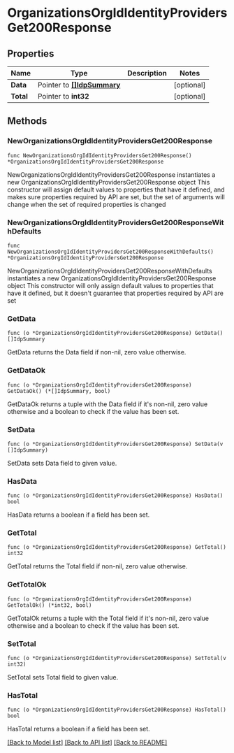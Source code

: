 # OrganizationsOrgIdIdentityProvidersGet200Response

## Properties

Name | Type | Description | Notes
------------ | ------------- | ------------- | -------------
**Data** | Pointer to [**[]IdpSummary**](IdpSummary.md) |  | [optional] 
**Total** | Pointer to **int32** |  | [optional] 

## Methods

### NewOrganizationsOrgIdIdentityProvidersGet200Response

`func NewOrganizationsOrgIdIdentityProvidersGet200Response() *OrganizationsOrgIdIdentityProvidersGet200Response`

NewOrganizationsOrgIdIdentityProvidersGet200Response instantiates a new OrganizationsOrgIdIdentityProvidersGet200Response object
This constructor will assign default values to properties that have it defined,
and makes sure properties required by API are set, but the set of arguments
will change when the set of required properties is changed

### NewOrganizationsOrgIdIdentityProvidersGet200ResponseWithDefaults

`func NewOrganizationsOrgIdIdentityProvidersGet200ResponseWithDefaults() *OrganizationsOrgIdIdentityProvidersGet200Response`

NewOrganizationsOrgIdIdentityProvidersGet200ResponseWithDefaults instantiates a new OrganizationsOrgIdIdentityProvidersGet200Response object
This constructor will only assign default values to properties that have it defined,
but it doesn't guarantee that properties required by API are set

### GetData

`func (o *OrganizationsOrgIdIdentityProvidersGet200Response) GetData() []IdpSummary`

GetData returns the Data field if non-nil, zero value otherwise.

### GetDataOk

`func (o *OrganizationsOrgIdIdentityProvidersGet200Response) GetDataOk() (*[]IdpSummary, bool)`

GetDataOk returns a tuple with the Data field if it's non-nil, zero value otherwise
and a boolean to check if the value has been set.

### SetData

`func (o *OrganizationsOrgIdIdentityProvidersGet200Response) SetData(v []IdpSummary)`

SetData sets Data field to given value.

### HasData

`func (o *OrganizationsOrgIdIdentityProvidersGet200Response) HasData() bool`

HasData returns a boolean if a field has been set.

### GetTotal

`func (o *OrganizationsOrgIdIdentityProvidersGet200Response) GetTotal() int32`

GetTotal returns the Total field if non-nil, zero value otherwise.

### GetTotalOk

`func (o *OrganizationsOrgIdIdentityProvidersGet200Response) GetTotalOk() (*int32, bool)`

GetTotalOk returns a tuple with the Total field if it's non-nil, zero value otherwise
and a boolean to check if the value has been set.

### SetTotal

`func (o *OrganizationsOrgIdIdentityProvidersGet200Response) SetTotal(v int32)`

SetTotal sets Total field to given value.

### HasTotal

`func (o *OrganizationsOrgIdIdentityProvidersGet200Response) HasTotal() bool`

HasTotal returns a boolean if a field has been set.


[[Back to Model list]](../README.md#documentation-for-models) [[Back to API list]](../README.md#documentation-for-api-endpoints) [[Back to README]](../README.md)


